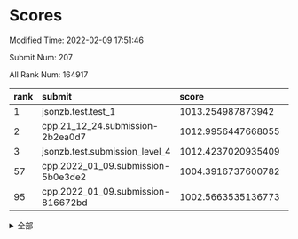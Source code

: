 # Scores

Modified Time: 2022-02-09 17:51:46

Submit Num: 207

All Rank Num: 164917

| rank |               submit               |       score        |       sigma        | pk_num |
| :--- | :--------------------------------- | :----------------- | :----------------- | :----- |
| 1    | jsonzb.test.test_1                 | 1013.254987873942  | 0.8192149174552376 | 3184   |
| 2    | cpp.21_12_24.submission-2b2ea0d7   | 1012.9956447668055 | 0.7873074374373924 | 3186   |
| 3    | jsonzb.test.submission_level_4     | 1012.4237020935409 | 0.7736156069621922 | 3186   |
| 57   | cpp.2022_01_09.submission-5b0e3de2 | 1004.3916737600782 | 0.7229268661762855 | 3185   |
| 95   | cpp.2022_01_09.submission-816672bd | 1002.5663535136773 | 0.7191009046773433 | 3189   |


<details>
<summary>全部</summary>

| rank |                 submit                 |       score        |       sigma        | pk_num |
| :--- | :------------------------------------- | :----------------- | :----------------- | :----- |
| 1    | jsonzb.test.test_1                     | 1013.254987873942  | 0.8192149174552376 | 3184   |
| 2    | cpp.21_12_24.submission-2b2ea0d7       | 1012.9956447668055 | 0.7873074374373924 | 3186   |
| 3    | jsonzb.test.submission_level_4         | 1012.4237020935409 | 0.7736156069621922 | 3186   |
| 4    | gobigger.level_3.submission_level_3_48 | 1011.7689678164905 | 0.8076356619108387 | 3188   |
| 5    | gobigger.level_3.submission_level_3_24 | 1011.4508483572406 | 0.7832318563283918 | 3191   |
| 6    | gobigger.level_3.submission_level_3_46 | 1011.4342846432156 | 0.747157844965363  | 3190   |
| 7    | gobigger.level_3.submission_level_3_28 | 1011.4070633917365 | 0.7727235548753517 | 3183   |
| 8    | gobigger.level_3.submission_level_3_22 | 1011.3862323658809 | 0.7962565960348776 | 3192   |
| 9    | gobigger.level_3.submission_level_3_19 | 1011.262894320425  | 0.7688596216349346 | 3182   |
| 10   | gobigger.level_3.submission_level_3_34 | 1011.22770466141   | 0.7672185611014183 | 3184   |
| 11   | gobigger.level_3.submission_level_3_18 | 1011.1681717088221 | 0.8173238928374297 | 3185   |
| 12   | gobigger.level_3.submission_level_3_30 | 1010.9929844473089 | 0.7535911592159559 | 3189   |
| 13   | gobigger.level_3.submission_level_3_39 | 1010.7979504403745 | 0.765033608575348  | 3186   |
| 14   | gobigger.level_3.submission_level_3_47 | 1010.7098747297794 | 0.7566054220843362 | 3183   |
| 15   | gobigger.level_3.submission_level_3_29 | 1010.6997295924067 | 0.7908495313311692 | 3184   |
| 16   | gobigger.level_3.submission_level_3_1  | 1010.637114897578  | 0.7685834425892077 | 3194   |
| 17   | gobigger.level_3.submission_level_3_27 | 1010.5453528398886 | 0.7580984987713364 | 3185   |
| 18   | gobigger.level_3.submission_level_3_15 | 1010.4651688725775 | 0.7575996825184758 | 3189   |
| 19   | gobigger.level_3.submission_level_3_43 | 1010.4477478050688 | 0.7629778610723436 | 3187   |
| 20   | gobigger.level_3.submission_level_3_10 | 1010.4391567136277 | 0.7811265557305584 | 3191   |
| 21   | gobigger.level_3.submission_level_3_41 | 1010.4085815043754 | 0.7582881083703444 | 3184   |
| 22   | gobigger.level_3.submission_level_3_7  | 1010.4008094704262 | 0.7548139122061172 | 3185   |
| 23   | gobigger.level_3.submission_level_3_21 | 1010.3814355132774 | 0.7659280773164906 | 3184   |
| 24   | gobigger.level_3.submission_level_3_25 | 1010.363662679576  | 0.784453144520728  | 3187   |
| 25   | gobigger.level_3.submission_level_3_4  | 1010.35351382974   | 0.7613744739459254 | 3186   |
| 26   | gobigger.level_3.submission_level_3_8  | 1010.3131898065692 | 0.7648762060692302 | 3185   |
| 27   | gobigger.level_3.submission_level_3_32 | 1010.2501214706043 | 0.7590397730886932 | 3188   |
| 28   | gobigger.level_3.submission_level_3_40 | 1010.2250540529373 | 0.7778102482721928 | 3184   |
| 29   | gobigger.level_3.submission_level_3_16 | 1010.1226997732628 | 0.78708601711159   | 3188   |
| 30   | gobigger.level_3.submission_level_3_20 | 1010.1131512933896 | 0.7726598475097182 | 3191   |
| 31   | gobigger.level_3.submission_level_3_14 | 1010.0983115312097 | 0.7639490563086876 | 3189   |
| 32   | gobigger.level_3.submission_level_3_2  | 1010.0534647026842 | 0.7479990177931225 | 3182   |
| 33   | gobigger.level_3.submission_level_3_44 | 1010.0454792863551 | 0.7741572763471531 | 3189   |
| 34   | gobigger.level_3.submission_level_3_42 | 1010.008867611668  | 0.7661548303867558 | 3189   |
| 35   | gobigger.level_3.submission_level_3_26 | 1009.9773757693196 | 0.7532172315943633 | 3189   |
| 36   | gobigger.level_3.submission_level_3_31 | 1009.9699205992289 | 0.7568632526080957 | 3187   |
| 37   | gobigger.level_3.submission_level_3_36 | 1009.9084326795862 | 0.7688740333715411 | 3184   |
| 38   | gobigger.level_3.submission_level_3_9  | 1009.899786947342  | 0.7713682469727684 | 3184   |
| 39   | gobigger.level_3.submission_level_3_0  | 1009.7986143451644 | 0.7434736693238527 | 3190   |
| 40   | gobigger.level_3.submission_level_3_6  | 1009.7981480034109 | 0.752281653555514  | 3187   |
| 41   | gobigger.level_3.submission_level_3_23 | 1009.7925475590437 | 0.7564781101409371 | 3184   |
| 42   | gobigger.level_3.submission_level_3_37 | 1009.7665089035925 | 0.7527939512445347 | 3181   |
| 43   | gobigger.level_3.submission_level_3_12 | 1009.732438974369  | 0.7598140965219552 | 3190   |
| 44   | gobigger.level_3.submission_level_3_38 | 1009.5675180572894 | 0.7361246295711368 | 3180   |
| 45   | gobigger.level_3.submission_level_3_13 | 1009.4819590905468 | 0.77584851757154   | 3185   |
| 46   | gobigger.level_3.submission_level_3_5  | 1009.4616806953759 | 0.7565401239556528 | 3183   |
| 47   | gobigger.level_3.submission_level_3_11 | 1009.3413412486352 | 0.7462043533619643 | 3184   |
| 48   | gobigger.level_3.submission_level_3_17 | 1009.3367250187207 | 0.7536168975113854 | 3191   |
| 49   | gobigger.level_3.submission_level_3_35 | 1009.2567280998451 | 0.7583304310858842 | 3183   |
| 50   | gobigger.level_3.submission_level_3_3  | 1008.989439554707  | 0.7424421100244742 | 3185   |
| 51   | gobigger.level_3.submission_level_3_45 | 1008.646245174431  | 0.7438041806471711 | 3191   |
| 52   | gobigger.level_3.submission_level_3_33 | 1008.6393144107846 | 0.7538585926262068 | 3189   |
| 53   | gobigger.level_3.submission_level_3_49 | 1008.5811088995619 | 0.7414009018194972 | 3189   |
| 54   | gobigger.level_1.submission_level_1_26 | 1005.6408897125589 | 0.7192467259713022 | 3187   |
| 55   | gobigger.level_1.submission_level_1_36 | 1004.4637214468717 | 0.7256298150736696 | 3191   |
| 56   | gobigger.level_1.submission_level_1_38 | 1004.4235822893376 | 0.7168138029587731 | 3185   |
| 57   | cpp.2022_01_09.submission-5b0e3de2     | 1004.3916737600782 | 0.7229268661762855 | 3185   |
| 58   | gobigger.level_1.submission_level_1_49 | 1004.3402041466235 | 0.7254593372340952 | 3191   |
| 59   | gobigger.level_1.submission_level_1_31 | 1004.3030934964956 | 0.7186355518122838 | 3184   |
| 60   | gobigger.level_1.submission_level_1_16 | 1004.2336965254864 | 0.723415217610717  | 3182   |
| 61   | gobigger.level_1.submission_level_1_17 | 1004.2334477713205 | 0.7263645704267297 | 3189   |
| 62   | gobigger.level_1.submission_level_1_48 | 1004.2241735857932 | 0.7158053113576516 | 3188   |
| 63   | gobigger.level_1.submission_level_1_18 | 1004.1140584238228 | 0.7169274546659533 | 3188   |
| 64   | gobigger.level_1.submission_level_1_1  | 1004.1078199605892 | 0.717218890789766  | 3190   |
| 65   | gobigger.level_1.submission_level_1_10 | 1004.0317660928632 | 0.7271599387133051 | 3188   |
| 66   | gobigger.level_1.submission_level_1_46 | 1003.9815100152838 | 0.729604727879479  | 3185   |
| 67   | gobigger.level_1.submission_level_1_21 | 1003.9790259660704 | 0.714934829850582  | 3188   |
| 68   | gobigger.level_1.submission_level_1_13 | 1003.9726980957282 | 0.7107441997826608 | 3189   |
| 69   | gobigger.level_1.submission_level_1_2  | 1003.8942636047027 | 0.7069295038846604 | 3189   |
| 70   | gobigger.level_1.submission_level_1_27 | 1003.8610903190857 | 0.7281524884956161 | 3187   |
| 71   | gobigger.level_1.submission_level_1_7  | 1003.854154838776  | 0.7126680446155079 | 3185   |
| 72   | gobigger.level_1.submission_level_1_23 | 1003.7518417188628 | 0.7318027595254758 | 3188   |
| 73   | gobigger.level_1.submission_level_1_33 | 1003.7478015131659 | 0.7239777651134588 | 3186   |
| 74   | gobigger.level_1.submission_level_1_41 | 1003.7021164806397 | 0.7128172236298624 | 3187   |
| 75   | gobigger.level_1.submission_level_1_40 | 1003.6775591034389 | 0.7170888855613767 | 3184   |
| 76   | gobigger.level_1.submission_level_1_19 | 1003.5834706878239 | 0.7106581531958991 | 3187   |
| 77   | gobigger.level_1.submission_level_1_34 | 1003.5495094571501 | 0.7246087507800131 | 3190   |
| 78   | gobigger.level_1.submission_level_1_12 | 1003.5374433727993 | 0.7261175564734202 | 3188   |
| 79   | gobigger.level_1.submission_level_1_14 | 1003.5233849748537 | 0.7311691906775956 | 3187   |
| 80   | gobigger.level_1.submission_level_1_45 | 1003.4513759640489 | 0.7223904949154831 | 3187   |
| 81   | gobigger.level_1.submission_level_1_32 | 1003.4072234873586 | 0.709411896509007  | 3189   |
| 82   | gobigger.level_1.submission_level_1_35 | 1003.3738293315424 | 0.7200641139348322 | 3185   |
| 83   | gobigger.level_1.submission_level_1_8  | 1003.3658998190119 | 0.717381765129988  | 3187   |
| 84   | gobigger.level_1.submission_level_1_4  | 1003.329665187066  | 0.7181493691111251 | 3190   |
| 85   | gobigger.level_1.submission_level_1_43 | 1003.319042631227  | 0.7097062508587729 | 3186   |
| 86   | gobigger.level_1.submission_level_1_3  | 1003.2838029447614 | 0.7131020236095794 | 3187   |
| 87   | gobigger.level_1.submission_level_1_30 | 1003.267422752918  | 0.7102233038611965 | 3185   |
| 88   | gobigger.level_1.submission_level_1_39 | 1003.0634295363681 | 0.7191914269008393 | 3190   |
| 89   | gobigger.level_1.submission_level_1_28 | 1003.0561951301889 | 0.7202527432933797 | 3188   |
| 90   | gobigger.level_1.submission_level_1_29 | 1003.0417377841119 | 0.7145352473184539 | 3182   |
| 91   | gobigger.level_1.submission_level_1_6  | 1002.8718135457416 | 0.70549255441459   | 3185   |
| 92   | gobigger.level_1.submission_level_1_11 | 1002.8487671624524 | 0.722785374353315  | 3189   |
| 93   | gobigger.level_1.submission_level_1_9  | 1002.6741245797665 | 0.7155217466309132 | 3185   |
| 94   | gobigger.level_1.submission_level_1_0  | 1002.6549714144796 | 0.7197529695617084 | 3190   |
| 95   | cpp.2022_01_09.submission-816672bd     | 1002.5663535136773 | 0.7191009046773433 | 3189   |
| 96   | gobigger.level_1.submission_level_1_20 | 1002.521636215069  | 0.7079870710675844 | 3182   |
| 97   | gobigger.level_1.submission_level_1_47 | 1002.4629638066355 | 0.7096203752428871 | 3188   |
| 98   | gobigger.level_1.submission_level_1_42 | 1002.4572327892494 | 0.7152955088665203 | 3189   |
| 99   | gobigger.level_1.submission_level_1_44 | 1002.3669838546539 | 0.703561289811065  | 3188   |
| 100  | gobigger.level_1.submission_level_1_15 | 1002.3225229576295 | 0.7203647343343432 | 3190   |
| 101  | gobigger.level_1.submission_level_1_37 | 1002.2904721337244 | 0.7058724188179741 | 3189   |
| 102  | gobigger.level_1.submission_level_1_25 | 1002.0398758409976 | 0.7154975521454326 | 3184   |
| 103  | gobigger.level_1.submission_level_1_24 | 1001.9755523639448 | 0.7189101791463038 | 3185   |
| 104  | gobigger.level_1.submission_level_1_5  | 1001.897458295794  | 0.7108460424894258 | 3186   |
| 105  | gobigger.level_1.submission_level_1_22 | 1001.8388660086093 | 0.7104586883632835 | 3189   |
| 106  | gobigger.random.submission_random_8    | 997.6543402016965  | 0.7087498621710873 | 3185   |
| 107  | gobigger.random.submission_random_27   | 996.9857772074398  | 0.7087758644756852 | 3187   |
| 108  | gobigger.random.submission_random_34   | 996.945740513954   | 0.7162360701119999 | 3188   |
| 109  | gobigger.random.submission_random_31   | 996.8785438134412  | 0.7122084297141562 | 3183   |
| 110  | gobigger.random.submission_random_24   | 996.629799474055   | 0.7119622195468729 | 3186   |
| 111  | gobigger.random.submission_random_0    | 996.6263869613633  | 0.71511276917179   | 3189   |
| 112  | gobigger.random.submission_random_16   | 996.5195504640716  | 0.7104932171977795 | 3182   |
| 113  | gobigger.random.submission_random_41   | 996.4993687995184  | 0.7197186708813963 | 3187   |
| 114  | gobigger.random.submission_random_12   | 996.3562067795139  | 0.7035073565492935 | 3186   |
| 115  | gobigger.random.submission_random_42   | 996.3441194802438  | 0.7014692003577558 | 3182   |
| 116  | gobigger.random.submission_random_37   | 996.2316705799967  | 0.7105074332358418 | 3192   |
| 117  | gobigger.random.submission_random_35   | 996.2187547324379  | 0.7196848476667116 | 3188   |
| 118  | gobigger.random.submission_random_11   | 996.1903728325257  | 0.7224223160213544 | 3181   |
| 119  | gobigger.random.submission_random_30   | 996.18513699294    | 0.7102996366635762 | 3189   |
| 120  | gobigger.random.submission_random_19   | 996.1126968097052  | 0.7205286517547106 | 3187   |
| 121  | gobigger.random.submission_random_36   | 996.0714039571232  | 0.7089163114978749 | 3189   |
| 122  | gobigger.random.submission_random_2    | 996.0256299519046  | 0.7115221000107228 | 3185   |
| 123  | gobigger.random.submission_random_48   | 995.9457728142619  | 0.7042517333768282 | 3185   |
| 124  | gobigger.random.submission_random_44   | 995.9277859448381  | 0.7174056392388085 | 3186   |
| 125  | gobigger.random.submission_random_15   | 995.8957364269363  | 0.7068186697590914 | 3191   |
| 126  | gobigger.random.submission_random_14   | 995.8754894198091  | 0.7203138842145983 | 3183   |
| 127  | gobigger.random.submission_random_13   | 995.8566731725958  | 0.7169673382479089 | 3188   |
| 128  | gobigger.random.submission_random_5    | 995.7883593115927  | 0.7161586746258657 | 3187   |
| 129  | gobigger.random.submission_random_10   | 995.744647341628   | 0.7191914507527972 | 3184   |
| 130  | gobigger.random.submission_random_26   | 995.7317732555576  | 0.7002599195170089 | 3192   |
| 131  | gobigger.random.submission_random_33   | 995.706589589971   | 0.712094623593241  | 3186   |
| 132  | gobigger.random.submission_random_47   | 995.6973728468636  | 0.724376479322722  | 3186   |
| 133  | gobigger.random.submission_random_29   | 995.6924134656198  | 0.7211812487542152 | 3189   |
| 134  | gobigger.random.submission_random_32   | 995.6293903913642  | 0.7204107911535548 | 3183   |
| 135  | gobigger.random.submission_random_39   | 995.6045496408757  | 0.7079535251649745 | 3185   |
| 136  | gobigger.random.submission_random_18   | 995.5380478482688  | 0.7225471276042684 | 3188   |
| 137  | gobigger.random.submission_random_40   | 995.5206460089571  | 0.7336528227140484 | 3189   |
| 138  | gobigger.random.submission_random_7    | 995.4986387922966  | 0.7196096699112339 | 3182   |
| 139  | gobigger.random.submission_random_46   | 995.4277369369967  | 0.7164293609888317 | 3185   |
| 140  | gobigger.random.submission_random_3    | 995.3964100083227  | 0.7096139919603925 | 3181   |
| 141  | gobigger.random.submission_random_21   | 995.3588200360582  | 0.7088064616735285 | 3183   |
| 142  | gobigger.random.submission_random_49   | 995.3576470152381  | 0.7118686456058905 | 3182   |
| 143  | gobigger.random.submission_random_1    | 995.3153998697405  | 0.7056096370018912 | 3187   |
| 144  | gobigger.random.submission_random_6    | 995.2653919422373  | 0.7366912099193521 | 3188   |
| 145  | gobigger.random.submission_random_25   | 995.2596617136152  | 0.7131452710368817 | 3190   |
| 146  | gobigger.random.submission_random_4    | 995.1180471833266  | 0.7263177335492605 | 3187   |
| 147  | gobigger.random.submission_random_9    | 995.073880728914   | 0.7178101385087878 | 3188   |
| 148  | gobigger.random.submission_random_38   | 995.0488406445202  | 0.7107608843730311 | 3188   |
| 149  | gobigger.random.submission_random_28   | 995.0147299500272  | 0.7146364946567842 | 3181   |
| 150  | gobigger.random.submission_random_22   | 994.9584819579653  | 0.7057114091118663 | 3192   |
| 151  | gobigger.random.submission_random_17   | 994.9561197800385  | 0.7119099836811159 | 3187   |
| 152  | gobigger.random.submission_random_23   | 994.9552013036242  | 0.7234230163685044 | 3186   |
| 153  | gobigger.random.submission_random_20   | 994.9367140800496  | 0.7081674687590888 | 3188   |
| 154  | gobigger.random.submission_random_45   | 994.8511771981547  | 0.7208478994105826 | 3186   |
| 155  | gobigger.random.submission_random_43   | 994.4566901162721  | 0.7036903276607503 | 3189   |
| 156  | gobigger.level_2.submission_level_2_36 | 994.423094441035   | 0.7305396523286445 | 3186   |
| 157  | gobigger.level_2.submission_level_2_15 | 993.5963325956961  | 0.7495298873052757 | 3189   |
| 158  | gobigger.level_2.submission_level_2_40 | 993.3796853391343  | 0.7285244988979388 | 3189   |
| 159  | gobigger.level_2.submission_level_2_7  | 993.3079935635782  | 0.7311566500384914 | 3190   |
| 160  | gobigger.level_2.submission_level_2_46 | 993.2357500770731  | 0.7476328157344052 | 3189   |
| 161  | gobigger.level_2.submission_level_2_25 | 993.0762946741955  | 0.7439994537079719 | 3188   |
| 162  | gobigger.level_2.submission_level_2_24 | 992.9388530164717  | 0.7338780546595812 | 3179   |
| 163  | gobigger.level_2.submission_level_2_37 | 992.9214152486743  | 0.7451849904333456 | 3183   |
| 164  | gobigger.level_2.submission_level_2_4  | 992.8816089041208  | 0.7457233872448619 | 3189   |
| 165  | gobigger.level_2.submission_level_2_12 | 992.7693662246561  | 0.7321790076721345 | 3191   |
| 166  | gobigger.level_2.submission_level_2_17 | 992.6836271037174  | 0.7377772184113366 | 3184   |
| 167  | gobigger.level_2.submission_level_2_2  | 992.6660360743919  | 0.748031547648542  | 3187   |
| 168  | gobigger.level_2.submission_level_2_0  | 992.5079685287005  | 0.7399525282967463 | 3189   |
| 169  | gobigger.level_2.submission_level_2_23 | 992.4894574378777  | 0.7243888982307286 | 3190   |
| 170  | gobigger.level_2.submission_level_2_1  | 992.4176106658116  | 0.7473486518189747 | 3192   |
| 171  | gobigger.level_2.submission_level_2_6  | 992.4014118771944  | 0.7635985175599332 | 3186   |
| 172  | gobigger.level_2.submission_level_2_3  | 992.2311101199031  | 0.746226858574354  | 3186   |
| 173  | gobigger.level_2.submission_level_2_33 | 992.1244203668618  | 0.7468790174896865 | 3189   |
| 174  | gobigger.level_2.submission_level_2_9  | 992.1106195789761  | 0.7520836210567308 | 3185   |
| 175  | gobigger.level_2.submission_level_2_20 | 992.0614409366892  | 0.7471193748729494 | 3183   |
| 176  | gobigger.level_2.submission_level_2_13 | 992.0379485287358  | 0.7539534420500671 | 3188   |
| 177  | gobigger.level_2.submission_level_2_47 | 991.8424694618724  | 0.743046603878749  | 3188   |
| 178  | gobigger.level_2.submission_level_2_22 | 991.7960062874743  | 0.7272251198463002 | 3188   |
| 179  | gobigger.level_2.submission_level_2_27 | 991.767762007477   | 0.7710719957887753 | 3187   |
| 180  | gobigger.level_2.submission_level_2_48 | 991.6869454505205  | 0.761371751488757  | 3185   |
| 181  | gobigger.level_2.submission_level_2_30 | 991.6344741141457  | 0.7438761892354989 | 3190   |
| 182  | gobigger.level_2.submission_level_2_42 | 991.5908901431735  | 0.7366694632110874 | 3188   |
| 183  | gobigger.level_2.submission_level_2_10 | 991.5345003113822  | 0.7447136443745473 | 3187   |
| 184  | gobigger.level_2.submission_level_2_14 | 991.5229663777121  | 0.7382170208411353 | 3190   |
| 185  | gobigger.level_2.submission_level_2_32 | 991.4604395376277  | 0.757976426836631  | 3185   |
| 186  | gobigger.level_2.submission_level_2_5  | 991.4407466593542  | 0.7485097818558055 | 3187   |
| 187  | gobigger.level_2.submission_level_2_19 | 991.3950390841346  | 0.74418637935325   | 3186   |
| 188  | gobigger.level_2.submission_level_2_16 | 991.2829337133239  | 0.789702659198965  | 3188   |
| 189  | gobigger.level_2.submission_level_2_31 | 991.2594593189457  | 0.7521815534985095 | 3186   |
| 190  | gobigger.level_2.submission_level_2_11 | 991.2401792762062  | 0.7709644799667386 | 3186   |
| 191  | gobigger.level_2.submission_level_2_34 | 991.2359422384197  | 0.7592479837889515 | 3187   |
| 192  | gobigger.level_2.submission_level_2_26 | 991.222888353857   | 0.7408397463517397 | 3185   |
| 193  | gobigger.level_2.submission_level_2_39 | 991.1548986858984  | 0.7469914437563434 | 3189   |
| 194  | gobigger.level_2.submission_level_2_8  | 991.1454183515557  | 0.7684937558517122 | 3186   |
| 195  | gobigger.level_2.submission_level_2_45 | 991.0808859288105  | 0.7636433070612813 | 3184   |
| 196  | gobigger.level_2.submission_level_2_41 | 991.0635393790498  | 0.7558966191728277 | 3188   |
| 197  | gobigger.level_2.submission_level_2_18 | 991.0052492017791  | 0.7403319476109289 | 3185   |
| 198  | gobigger.level_2.submission_level_2_43 | 990.9893546420537  | 0.7627294353552702 | 3188   |
| 199  | gobigger.level_2.submission_level_2_29 | 990.9436201035699  | 0.7624944697815453 | 3191   |
| 200  | gobigger.level_2.submission_level_2_28 | 990.8829286050433  | 0.7415916589926769 | 3190   |
| 201  | gobigger.level_2.submission_level_2_38 | 990.8050926960524  | 0.7519754185865828 | 3183   |
| 202  | gobigger.level_2.submission_level_2_44 | 990.314303357649   | 0.7698496680563549 | 3184   |
| 203  | gobigger.level_2.submission_level_2_49 | 990.2613543147337  | 0.7611283106586824 | 3190   |
| 204  | gobigger.level_2.submission_level_2_35 | 990.208931039211   | 0.7779720099882633 | 3188   |
| 205  | gobigger.level_2.submission_level_2_21 | 990.0311053087737  | 0.7604272044827066 | 3188   |
| 206  | gobigger.none.submission_none_1        | 979.0866820729644  | 1.2704961135420412 | 3190   |
| 207  | gobigger.none.submission_none_0        | 978.9083312800907  | 1.22239278796811   | 3186   |

</details>